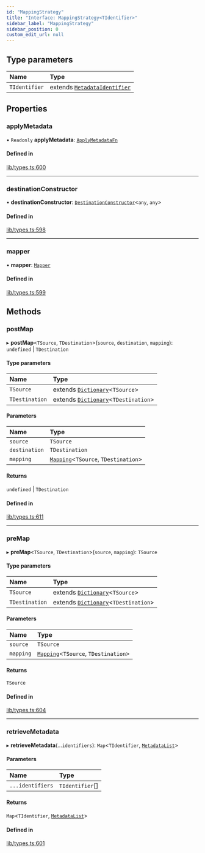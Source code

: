 ```yaml
---
id: "MappingStrategy"
title: "Interface: MappingStrategy<TIdentifier>"
sidebar_label: "MappingStrategy"
sidebar_position: 0
custom_edit_url: null
---
```


## Type parameters

| Name | Type |
| :------ | :------ |
| `TIdentifier` | extends [`MetadataIdentifier`](../modules.md#metadataidentifier) |

## Properties

### applyMetadata

• `Readonly` **applyMetadata**: [`ApplyMetadataFn`](../modules.md#applymetadatafn)

#### Defined in

[lib/types.ts:600](https://github.com/ttshivers/mapper/blob/efc4cb9d/packages/core/src/lib/types.ts#L600)

___

### destinationConstructor

• **destinationConstructor**: [`DestinationConstructor`](../modules.md#destinationconstructor)<`any`, `any`\>

#### Defined in

[lib/types.ts:598](https://github.com/ttshivers/mapper/blob/efc4cb9d/packages/core/src/lib/types.ts#L598)

___

### mapper

• **mapper**: [`Mapper`](Mapper.md)

#### Defined in

[lib/types.ts:599](https://github.com/ttshivers/mapper/blob/efc4cb9d/packages/core/src/lib/types.ts#L599)

## Methods

### postMap

▸ **postMap**<`TSource`, `TDestination`\>(`source`, `destination`, `mapping`): `undefined` \| `TDestination`

#### Type parameters

| Name | Type |
| :------ | :------ |
| `TSource` | extends [`Dictionary`](../modules.md#dictionary)<`TSource`\> |
| `TDestination` | extends [`Dictionary`](../modules.md#dictionary)<`TDestination`\> |

#### Parameters

| Name | Type |
| :------ | :------ |
| `source` | `TSource` |
| `destination` | `TDestination` |
| `mapping` | [`Mapping`](../modules.md#mapping)<`TSource`, `TDestination`\> |

#### Returns

`undefined` \| `TDestination`

#### Defined in

[lib/types.ts:611](https://github.com/ttshivers/mapper/blob/efc4cb9d/packages/core/src/lib/types.ts#L611)

___

### preMap

▸ **preMap**<`TSource`, `TDestination`\>(`source`, `mapping`): `TSource`

#### Type parameters

| Name | Type |
| :------ | :------ |
| `TSource` | extends [`Dictionary`](../modules.md#dictionary)<`TSource`\> |
| `TDestination` | extends [`Dictionary`](../modules.md#dictionary)<`TDestination`\> |

#### Parameters

| Name | Type |
| :------ | :------ |
| `source` | `TSource` |
| `mapping` | [`Mapping`](../modules.md#mapping)<`TSource`, `TDestination`\> |

#### Returns

`TSource`

#### Defined in

[lib/types.ts:604](https://github.com/ttshivers/mapper/blob/efc4cb9d/packages/core/src/lib/types.ts#L604)

___

### retrieveMetadata

▸ **retrieveMetadata**(...`identifiers`): `Map`<`TIdentifier`, [`MetadataList`](../modules.md#metadatalist)\>

#### Parameters

| Name | Type |
| :------ | :------ |
| `...identifiers` | `TIdentifier`[] |

#### Returns

`Map`<`TIdentifier`, [`MetadataList`](../modules.md#metadatalist)\>

#### Defined in

[lib/types.ts:601](https://github.com/ttshivers/mapper/blob/efc4cb9d/packages/core/src/lib/types.ts#L601)
